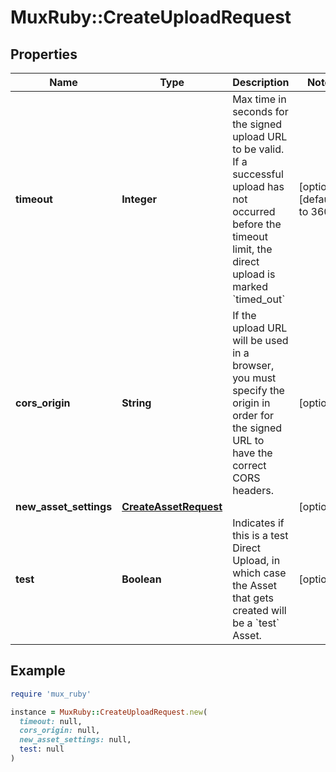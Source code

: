 # MuxRuby::CreateUploadRequest

## Properties

| Name | Type | Description | Notes |
| ---- | ---- | ----------- | ----- |
| **timeout** | **Integer** | Max time in seconds for the signed upload URL to be valid. If a successful upload has not occurred before the timeout limit, the direct upload is marked &#x60;timed_out&#x60; | [optional][default to 3600] |
| **cors_origin** | **String** | If the upload URL will be used in a browser, you must specify the origin in order for the signed URL to have the correct CORS headers. | [optional] |
| **new_asset_settings** | [**CreateAssetRequest**](CreateAssetRequest.md) |  | [optional] |
| **test** | **Boolean** | Indicates if this is a test Direct Upload, in which case the Asset that gets created will be a &#x60;test&#x60; Asset. | [optional] |

## Example

```ruby
require 'mux_ruby'

instance = MuxRuby::CreateUploadRequest.new(
  timeout: null,
  cors_origin: null,
  new_asset_settings: null,
  test: null
)
```

